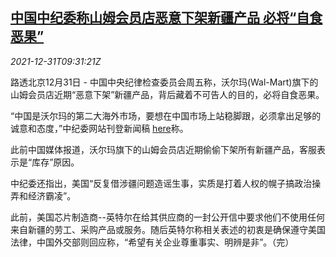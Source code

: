 <!--1640944863000-->
[中国中纪委称山姆会员店恶意下架新疆产品 必将“自食恶果”](https://cn.reuters.com/article/china-walmart-sam-xinjiang-1231-idCNKBS2JA0FG)
------

<div><i>2021-12-31T09:31:21Z</i></div><p>路透北京12月31日 - 中国中央纪律检查委员会周五称，沃尔玛(Wal-Mart)旗下的山姆会员店近期“恶意下架”新疆产品，背后藏着不可告人的目的，必将自食恶果。</p><p>“中国是沃尔玛的第二大海外市场，要想在中国市场上站稳脚跟，必须拿出足够的诚意和态度，”中纪委网站刊登新闻稿 <a href="https://www.ccdi.gov.cn/yaowenn/202112/t20211231_161594.html">here</a>称。</p><p>此前中国媒体报道，沃尔玛旗下的山姆会员店近期偷偷下架所有新疆产品，客服表示是“库存”原因。</p><p>中纪委还指出，美国“反复借涉疆问题造谣生事，实质是打着人权的幌子搞政治操弄和经济霸凌”。</p><p>此前，美国芯片制造商--英特尔在给其供应商的一封公开信中要求他们不使用任何来自新疆的劳工、采购产品或服务。随后英特尔称相关表述的初衷是确保遵守美国法律，中国外交部则回应称，“希望有关企业尊重事实、明辨是非”。（完） </p>
